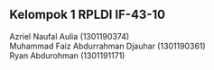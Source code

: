<h2><b>Kelompok 1 RPLDI IF-43-10</b></h2>

Azriel Naufal Aulia (1301190374)
<br>
Muhammad Faiz Abdurrahman Djauhar (1301190361)
<br>
Ryan Abdurohman (1301191171)
